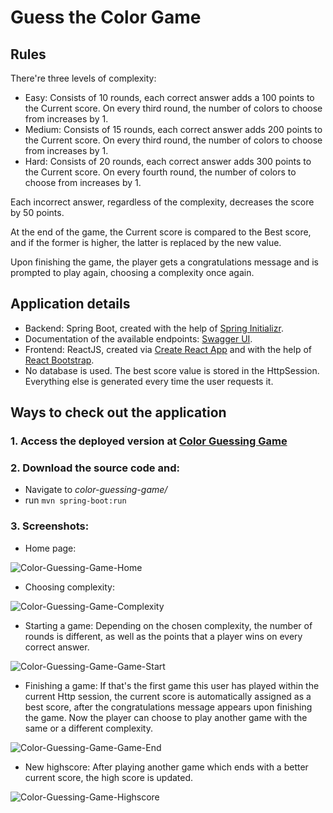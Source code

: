 # Guess the Color Game

## Rules
There're three levels of complexity:
- Easy: Consists of 10 rounds, each correct answer adds a 100 points to the Current score. On every third round, the number of colors to choose from increases by 1.
- Medium: Consists of 15 rounds, each correct answer adds 200 points to the Current score. On every third round, the number of colors to choose from increases by 1.
- Hard: Consists of 20 rounds, each correct answer adds 300 points to the Current score. On every fourth round, the number of colors to choose from increases by 1.  

Each incorrect answer, regardless of the complexity, decreases the score by 50 points.

At the end of the game, the Current score is compared to the Best score, and if the former is higher, the latter is replaced by the new value.

Upon finishing the game, the player gets a congratulations message and is prompted to play again, choosing a complexity once again.

## Application details

- Backend: Spring Boot, created with the help of [Spring Initializr](https://start.spring.io/).  
- Documentation of the available endpoints: [Swagger UI](https://guess-the-colour-game.herokuapp.com/swagger-ui/index.html?configUrl=/v3/api-docs/swagger-config#/).  
- Frontend: ReactJS, created via [Create React App](https://create-react-app.dev/) and with the help of [React Bootstrap](https://react-bootstrap.github.io/).  
- No database is used. The best score value is stored in the HttpSession. Everything else is generated every time the user requests it.

## Ways to check out the application
### 1. Access the deployed version at [Color Guessing Game](https://guess-the-colour-game.herokuapp.com/)
### 2. Download the source code and:
- Navigate to _color-guessing-game/_
- run `mvn spring-boot:run`
### 3. Screenshots:

- Home page: 

![Color-Guessing-Game-Home](https://user-images.githubusercontent.com/43497483/173827090-ec2bb469-d803-47c1-a1ee-a0b5731ffd8e.png)

- Choosing complexity:

![Color-Guessing-Game-Complexity](https://user-images.githubusercontent.com/43497483/173827390-5c15981d-632c-49e1-96f7-b224ae4d06a8.png)

- Starting a game: 
Depending on the chosen complexity, the number of rounds is different, as well as the points that a player wins on every correct answer.

![Color-Guessing-Game-Game-Start](https://user-images.githubusercontent.com/43497483/173827591-ee7b87a4-0ab6-4e40-876f-8c600b65203a.png)

- Finishing a game:
If that's the first game this user has played within the current Http session, the current score is automatically assigned as a best score, after the  congratulations message appears upon finishing the game. Now the player can choose to play another game with the same or a different complexity.

![Color-Guessing-Game-Game-End](https://user-images.githubusercontent.com/43497483/173827971-fcee6cc1-6f73-4e34-8032-8e8242c0b5be.png)

- New highscore:
After playing another game which ends with a better current score, the high score is updated. 

![Color-Guessing-Game-Highscore](https://user-images.githubusercontent.com/43497483/173828676-d8f9194d-31f4-4ed3-8cce-d3a750dfa68a.png)

